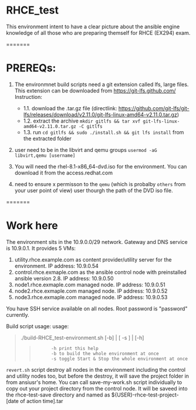 # RHCE_test
This environment intent to have a clear picture about the ansible engine knowledge of all those who are preparing themself for RHCE (EX294) exam.

=======
# PREREQs:
1. The environmnet build scripts need a git extension called lfs, large files. This extension can be downloaded from https://git-lfs.github.com/ Instruction:

   *  1.1. download the .tar.gz file (directlink: https://github.com/git-lfs/git-lfs/releases/download/v2.11.0/git-lfs-linux-amd64-v2.11.0.tar.gz)  
   *  1.2. extract the archive `mkdir gitlfs && tar xvf git-lfs-linux-amd64-v2.11.0.tar.gz -C gitlfs`  
   *  1.3. run `cd gitlfs && sudo ./install.sh && git lfs install` from the extracted folder  

2. user need to be in the libvirt and qemu groups
  `usermod -aG libvirt,qemu [username]`

3. You will need the rhel-8.1-x86_64-dvd.iso for the environment. You can download it from the access.redhat.com

4. need to ensure x permisson to the `qemu` (which is probalby `others` from your user point of view) user thourgh the path of the DVD iso file.

=======
# Work here
The environment sits in the 10.9.0.0/29 network. Gateway and DNS service is 10.9.0.1.
It provides 5 VMs:
  1) utility.rhce.example.com as content provider/utility server for the environment. IP address: 10.9.0.54
  2) control.rhce.exmaple.com as the ansible control node with preinstalled ansible version 2.8. IP address: 10.9.0.50
  3) node1.rhce.exmaple.com managed node. IP address: 10.9.0.51
  4) node2.rhce.exmaple.com managed node. IP address: 10.9.0.52
  5) node3.rhce.exmaple.com managed node. IP address: 10.9.0.53

You have SSH service available on all nodes. Root password is "password" currently.

Build script usage:
  usage: 
> ./build-RHCE_test-environment.sh [-b] | [ -s ] | [-h]  
>>           -h print this help  
>>           -b to build the whole environment at once  
>>           -s toggle Start & Stop the whole environment at once  
           

`revert.sh` script destroy all nodes in the environment including the control and utility nodes too, but before the destroy, it will save the project folder in from ansiusr's home. You can call save-my-work.sh script individually to copy out your project directory from the control node. It will be saveed into the rhce-test-save directory and named as ${USER}-rhce-test-project-[date of action time].tar

